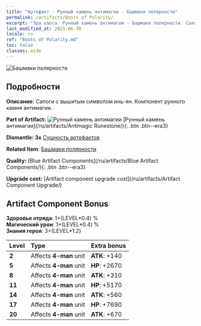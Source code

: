 ```yaml
---
title: "Артефакт - Рунный камень антимагии - Башмаки полярности"
permalink: /artifacts/Boots of Polarity/
excerpt: "Эра хаоса  Рунный камень антимагии - Башмаки полярности. Сапоги с вышитым символом инь-ян. Компонент рунного камня антимагии."
last_modified_at: 2021-06-30
locale: ru
ref: "Boots of Polarity.md"
toc: false
classes: wide
---
```


 ![Башмаки полярности](/images/t/artifact_40233.png)



## Подробности

 **Описание:** Сапоги с вышитым символом инь-ян. Компонент рунного камня антимагии.

 **Part of Artifact:** ![Рунный камень антимагии](/images/t/icon_artifact_23.png) [Рунный камень антимагии](/ru/artifacts/Antimagic Runestone/){: .btn .btn--era3}

 **Dismantle: 3x** [Сущность артефактов](/ItemsRU/con_905/)

 **Related Item**: [Башмаки полярности](/ItemsRU/art_120/)

 **Quality:** [Blue Artifact Components](/ru/artifacts/Blue Artifact Components/){: .btn .btn--era3}

 **Upgrade cost:** [Artifact component upgrade cost](/ru/artifacts/Artifact Component Upgrade/)

## Artifact Component Bonus

  **Здоровье отряда**: 1+(LEVEL\*0.4) %<br/>**Магический урон**: 1+(LEVEL\*0.4) %<br/>**Знания героя**: 3+(LEVEL\*1.2)

  |  Level  | Type |    Extra bonus  | 
  |:--------|:-----|:----------------| 
  | **2** | Affects **4-man** unit | **ATK**: +140 | 
  | **5** | Affects **4-man** unit | **HP**: +2670 | 
  | **8** | Affects **4-man** unit | **ATK**: +310 | 
  | **11** | Affects **4-man** unit | **HP**: +5170 | 
  | **14** | Affects **4-man** unit | **ATK**: +560 | 
  | **17** | Affects **4-man** unit | **HP**: +7690 | 
  | **20** | Affects **4-man** unit | **ATK**: +670 | 
